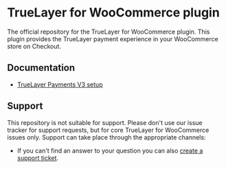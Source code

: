# TrueLayer for WooCommerce plugin

The official repository for the TrueLayer for WooCommerce plugin. This plugin provides the TrueLayer payment experience in your WooCommerce store on Checkout.


## Documentation
* [TrueLayer Payments V3 setup](https://docs.truelayer.com/docs/overview)

## Support
This repository is not suitable for support. Please don't use our issue tracker for support requests, but for core TrueLayer for WooCommerce issues only. Support can take place through the appropriate channels:

* If you can't find an answer to your question you can also [create a support ticket](http://krokedil.com/support/).